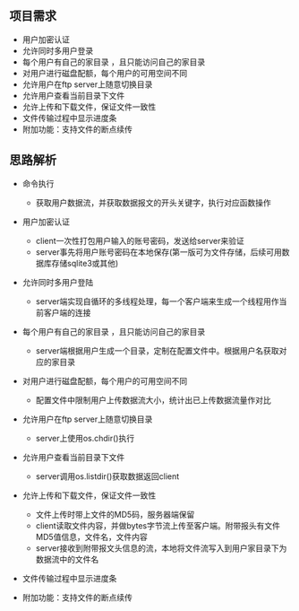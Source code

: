 ## 项目需求
- 用户加密认证 
- 允许同时多用户登录 
- 每个用户有自己的家目录 ，且只能访问自己的家目录 
- 对用户进行磁盘配额，每个用户的可用空间不同 
- 允许用户在ftp server上随意切换目录 
- 允许用户查看当前目录下文件 
- 允许上传和下载文件，保证文件一致性 
- 文件传输过程中显示进度条 
- 附加功能：支持文件的断点续传

## 思路解析

- 命令执行
    - 获取用户数据流，并获取数据报文的开头关键字，执行对应函数操作

- 用户加密认证
    - client一次性打包用户输入的账号密码，发送给server来验证
    - server事先将用户账号密码在本地保存(第一版可为文件存储，后续可用数据库存储sqlite3或其他)

- 允许同时多用户登陆
    - server端实现自循环的多线程处理，每一个客户端来生成一个线程用作当前客户端的连接

- 每个用户有自己的家目录 ，且只能访问自己的家目录
    - server端根据用户生成一个目录，定制在配置文件中。根据用户名获取对应的家目录

- 对用户进行磁盘配额，每个用户的可用空间不同
    - 配置文件中限制用户上传数据流大小，统计出已上传数据流量作对比

- 允许用户在ftp server上随意切换目录
    - server上使用os.chdir()执行

- 允许用户查看当前目录下文件
    - server调用os.listdir()获取数据返回client

- 允许上传和下载文件，保证文件一致性
    - 文件上传时带上文件的MD5码，服务器端保留
    - client读取文件内容，并做bytes字节流上传至客户端。附带报头有文件MD5值信息，文件名，文件内容
    - server接收到附带报文头信息的流，本地将文件流写入到用户家目录下为数据流中的文件名

- 文件传输过程中显示进度条
- 附加功能：支持文件的断点续传